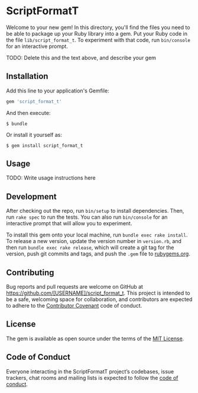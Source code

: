 # ScriptFormatT

Welcome to your new gem! In this directory, you'll find the files you need to be able to package up your Ruby library into a gem. Put your Ruby code in the file `lib/script_format_t`. To experiment with that code, run `bin/console` for an interactive prompt.

TODO: Delete this and the text above, and describe your gem

## Installation

Add this line to your application's Gemfile:

```ruby
gem 'script_format_t'
```

And then execute:

    $ bundle

Or install it yourself as:

    $ gem install script_format_t

## Usage

TODO: Write usage instructions here

## Development

After checking out the repo, run `bin/setup` to install dependencies. Then, run `rake spec` to run the tests. You can also run `bin/console` for an interactive prompt that will allow you to experiment.

To install this gem onto your local machine, run `bundle exec rake install`. To release a new version, update the version number in `version.rb`, and then run `bundle exec rake release`, which will create a git tag for the version, push git commits and tags, and push the `.gem` file to [rubygems.org](https://rubygems.org).

## Contributing

Bug reports and pull requests are welcome on GitHub at https://github.com/[USERNAME]/script_format_t. This project is intended to be a safe, welcoming space for collaboration, and contributors are expected to adhere to the [Contributor Covenant](http://contributor-covenant.org) code of conduct.

## License

The gem is available as open source under the terms of the [MIT License](https://opensource.org/licenses/MIT).

## Code of Conduct

Everyone interacting in the ScriptFormatT project’s codebases, issue trackers, chat rooms and mailing lists is expected to follow the [code of conduct](https://github.com/[USERNAME]/script_format_t/blob/master/CODE_OF_CONDUCT.md).
